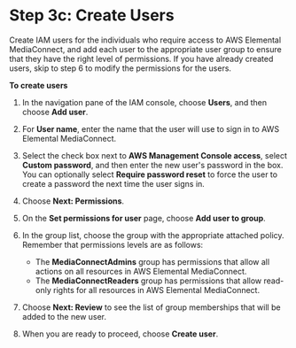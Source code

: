 # Step 3c: Create Users<a name="setting-up-create-nonadmin-IAM-users-users"></a>

Create IAM users for the individuals who require access to AWS Elemental MediaConnect, and add each user to the appropriate user group to ensure that they have the right level of permissions\. If you have already created users, skip to step 6 to modify the permissions for the users\.

**To create users**

1. In the navigation pane of the IAM console, choose **Users**, and then choose **Add user**\.

1. For **User name**, enter the name that the user will use to sign in to AWS Elemental MediaConnect\.

1. Select the check box next to **AWS Management Console access**, select **Custom password**, and then enter the new user's password in the box\. You can optionally select **Require password reset** to force the user to create a password the next time the user signs in\.

1. Choose **Next: Permissions**\.

1. On the **Set permissions for user** page, choose **Add user to group**\.

1. In the group list, choose the group with the appropriate attached policy\. Remember that permissions levels are as follows:
   + The **MediaConnectAdmins** group has permissions that allow all actions on all resources in AWS Elemental MediaConnect\.
   + The **MediaConnectReaders** group has permissions that allow read\-only rights for all resources in AWS Elemental MediaConnect\.

1. Choose **Next: Review** to see the list of group memberships that will be added to the new user\. 

1. When you are ready to proceed, choose **Create user**\.